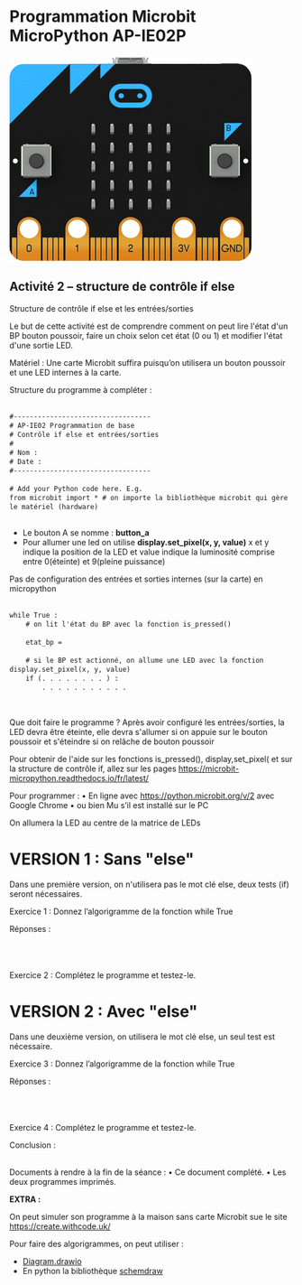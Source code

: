 # Programmation Microbit MicroPython AP-IE02P

![Image microbit](../Images/microbit-front.png)

## Activité 2 – structure de contrôle if else

Structure de contrôle if else et les entrées/sorties

Le but de cette activité est de comprendre comment on peut lire l'état d'un BP bouton poussoir, faire un choix selon cet état (0 ou 1) et modifier l'état d'une sortie LED.

Matériel : Une carte Microbit suffira puisqu’on utilisera un bouton poussoir et une LED internes à la carte.

Structure du programme à compléter :

<pre>
<code>
#----------------------------------
# AP-IE02 Programmation de base
# Contrôle if else et entrées/sorties
#
# Nom :
# Date :
#----------------------------------

# Add your Python code here. E.g.
from microbit import * # on importe la bibliothèque microbit qui gère le matériel (hardware)
</code>
</pre>

- Le bouton A se nomme : **button_a**
- Pour allumer une led on utilise **display.set_pixel(x, y, value)** x et y indique la position de la LED et value indique la luminosité comprise entre 0(éteinte) et 9(pleine puissance)

Pas de configuration des entrées et sorties internes (sur la carte) en micropython

<pre>
<code>
while True :
    # on lit l'état du BP avec la fonction is_pressed()

    etat_bp =

    # si le BP est actionné, on allume une LED avec la fonction display.set_pixel(x, y, value)
    if (. . . . . . . . ) :
        . . . . . . . . . . .

</code>
</pre>

Que doit faire le programme ? Après avoir configuré les entrées/sorties, la LED devra être éteinte, elle devra s'allumer si on appuie sur le bouton poussoir et s'éteindre si on relâche de bouton poussoir

Pour obtenir de l'aide sur les fonctions is_pressed(), display,set_pixel( et sur la structure de contrôle if, allez sur les pages https://microbit-micropython.readthedocs.io/fr/latest/

Pour programmer :
    • En ligne avec  https://python.microbit.org/v/2 avec Google Chrome
    • ou bien Mu s’il est installé sur le PC

On allumera la LED au centre de la matrice de LEDs

# VERSION 1 : Sans "else" 
Dans une première version, on n'utilisera pas le mot clé else, deux tests (if) seront nécessaires.

Exercice 1 : Donnez l’algorigramme de la fonction while True

Réponses :
<br>
<br>
<br>
<br>

Exercice 2 : Complétez le programme et testez-le.

# VERSION 2 : Avec "else" 
Dans une deuxième version, on utilisera le mot clé else, un seul test est nécessaire.

Exercice 3 : Donnez l’algorigramme de la fonction while True

Réponses :
<br>
<br>
<br>
<br>

Exercice 4 : Complétez le programme et testez-le.

Conclusion :
<br>
<br>

Documents à rendre à la fin de la séance :
    • Ce document complété.
    • Les deux programmes imprimés.

**EXTRA :**

On peut simuler son programme à la maison sans carte Microbit sue le site https://create.withcode.uk/

Pour faire des algorigrammes, on peut utiliser :
- [Diagram.drawio](https://app.diagrams.net/)
- En python la bibliothèque [schemdraw](https://schemdraw.readthedocs.io/en/latest/)
